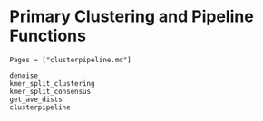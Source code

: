 # Primary Clustering and Pipeline Functions

```@index
Pages = ["clusterpipeline.md"]
```

```@docs
denoise
kmer_split_clustering
kmer_split_consensus
get_ave_dists
clusterpipeline
```
